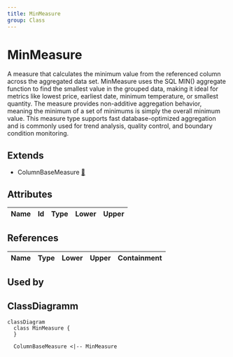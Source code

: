 ```yaml
---
title: MinMeasure
group: Class
---
```


# MinMeasure<a name="class-minmeasure"></a>

A measure that calculates the minimum value from the referenced column across the aggregated data set. MinMeasure uses the SQL MIN() aggregate function to find the smallest value in the grouped data, making it ideal for metrics like lowest price, earliest date, minimum temperature, or smallest quantity. The measure provides non-additive aggregation behavior, meaning the minimum of a set of minimums is simply the overall minimum value. This measure type supports fast database-optimized aggregation and is commonly used for trend analysis, quality control, and boundary condition monitoring.
## Extends
- ColumnBaseMeasure [🔗](./class-ColumnBaseMeasure)
## Attributes

<table>
  <thead>
    <tr>
      <th>Name</th>
      <th>Id</th>
      <th>Type</th>
      <th>Lower</th>
      <th>Upper</th>
    </tr>
  </thead>
  <tbody>
  </tbody>
</table>

## References

<table>
  <thead>
    <tr>
      <th>Name</th>
      <th>Type</th>
      <th>Lower</th>
      <th>Upper</th>
      <th>Containment</th>
    </tr>
  </thead>
  <tbody>
  </tbody>
</table>



## Used by


## ClassDiagramm

```mermaid
classDiagram
  class MinMeasure {
  }

  ColumnBaseMeasure <|-- MinMeasure

```
